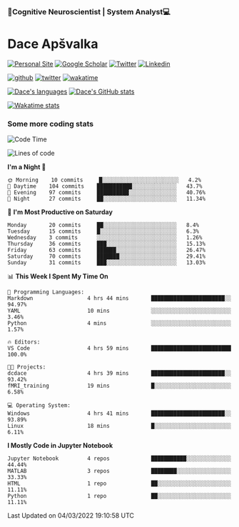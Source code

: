 ### 🧠Cognitive Neuroscientist | System Analyst💻
# Dace Apšvalka

[![Personal Site](https://img.shields.io/badge/website-teal?style=for-the-badge&logo=About.me&logoColor=white)](https://dcdace.net/)
[![Google Scholar](https://img.shields.io/badge/Scholar-yellow?style=for-the-badge&logo=googlescholar&logoColor=ffffff)](https://scholar.google.com/citations?hl=en&user=W8q0HBkAAAAJ&view_op=list_works&sortby=pubdate)
[![Twitter](https://img.shields.io/badge/Twitter-1DA1F2?logo=twitter&logoColor=white&style=for-the-badge)](https://twitter.com/dcdace)
[![Linkedin](https://img.shields.io/badge/linkedin-0077B5?logo=linkedin&logoColor=white&style=for-the-badge)](https://www.linkedin.com/in/dace-apsvalka/)

[![github](https://img.shields.io/github/followers/dcdace?logo=github&style=plastic)](https://github.com/dcdace?tab=followers "GitHub followers")
[![twitter](https://img.shields.io/twitter/follow/dcdace?label=followers&logo=twitter&color=%23007ec6&style=plastic)](https://twitter.com/dcdace "Twitter followers")
[![wakatime](https://wakatime.com/badge/user/6e7556d3-b1db-4eef-a7e8-9bad735fc27e.svg?style=plastic?v=2)](https://wakatime.com/@6e7556d3-b1db-4eef-a7e8-9bad735fc27e "Total time coded since Feb 28 2022")

[![Dace's languages](https://github-readme-stats.vercel.app/api/top-langs/?username=dcdace&langs_count=10&theme=nord&layout=compact)]() 
[![Dace's GitHub stats](https://github-readme-stats.vercel.app/api?username=dcdace&theme=dracula&hide=prs,issues&count_private=true&show_icons=true&hide_rank=true&include_all_commits=true&hide_title=false&custom_title=GitHub+Stats)](https://github.com/anuraghazra/github-readme-stats)

[![Wakatime stats](https://github-readme-stats.vercel.app/api/wakatime?username=dcdace&theme=react&layout=compact&custom_title=Coding+this+week&v=2)](https://wakatime.com/@6e7556d3-b1db-4eef-a7e8-9bad735fc27e "Recorded coding time in the past 7 days")
 ### Some more coding stats
<!--START_SECTION:waka-->
![Code Time](http://img.shields.io/badge/Code%20Time-6%20hrs%2036%20mins-blue)

![Lines of code](https://img.shields.io/badge/From%20Hello%20World%20I%27ve%20Written-26%20Thousand%20lines%20of%20code-blue)

**I'm a Night 🦉** 

```text
🌞 Morning    10 commits     █░░░░░░░░░░░░░░░░░░░░░░░░   4.2% 
🌆 Daytime    104 commits    ███████████░░░░░░░░░░░░░░   43.7% 
🌃 Evening    97 commits     ██████████░░░░░░░░░░░░░░░   40.76% 
🌙 Night      27 commits     ██░░░░░░░░░░░░░░░░░░░░░░░   11.34%

```
📅 **I'm Most Productive on Saturday** 

```text
Monday       20 commits     ██░░░░░░░░░░░░░░░░░░░░░░░   8.4% 
Tuesday      15 commits     █░░░░░░░░░░░░░░░░░░░░░░░░   6.3% 
Wednesday    3 commits      ░░░░░░░░░░░░░░░░░░░░░░░░░   1.26% 
Thursday     36 commits     ███░░░░░░░░░░░░░░░░░░░░░░   15.13% 
Friday       63 commits     ██████░░░░░░░░░░░░░░░░░░░   26.47% 
Saturday     70 commits     ███████░░░░░░░░░░░░░░░░░░   29.41% 
Sunday       31 commits     ███░░░░░░░░░░░░░░░░░░░░░░   13.03%

```


📊 **This Week I Spent My Time On** 

```text
💬 Programming Languages: 
Markdown                 4 hrs 44 mins       ███████████████████████░░   94.97% 
YAML                     10 mins             ░░░░░░░░░░░░░░░░░░░░░░░░░   3.46% 
Python                   4 mins              ░░░░░░░░░░░░░░░░░░░░░░░░░   1.57%

🔥 Editors: 
VS Code                  4 hrs 59 mins       █████████████████████████   100.0%

🐱‍💻 Projects: 
dcdace                   4 hrs 39 mins       ███████████████████████░░   93.42% 
fMRI_training            19 mins             █░░░░░░░░░░░░░░░░░░░░░░░░   6.58%

💻 Operating System: 
Windows                  4 hrs 41 mins       ███████████████████████░░   93.89% 
Linux                    18 mins             █░░░░░░░░░░░░░░░░░░░░░░░░   6.11%

```

**I Mostly Code in Jupyter Notebook** 

```text
Jupyter Notebook         4 repos             ███████████░░░░░░░░░░░░░░   44.44% 
MATLAB                   3 repos             ████████░░░░░░░░░░░░░░░░░   33.33% 
HTML                     1 repo              ██░░░░░░░░░░░░░░░░░░░░░░░   11.11% 
Python                   1 repo              ██░░░░░░░░░░░░░░░░░░░░░░░   11.11%

```



 Last Updated on 04/03/2022 19:10:58 UTC
<!--END_SECTION:waka-->